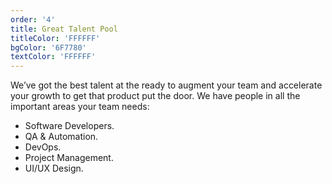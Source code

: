 ```yaml
---
order: '4'
title: Great Talent Pool
titleColor: 'FFFFFF'
bgColor: '6F7780'
textColor: 'FFFFFF'
---
```


We’ve got the best talent at the ready to augment your team and accelerate your growth to get that product put the door. We have people in all the important areas your team needs: 

- Software Developers.
- QA & Automation.
- DevOps.
- Project Management.
- UI/UX Design.
